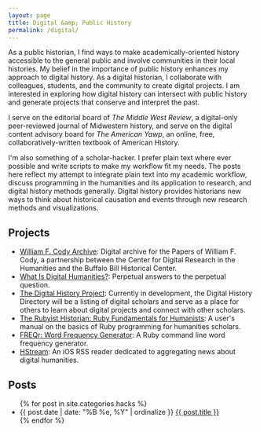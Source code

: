 ```yaml
---
layout: page
title: Digital &amp; Public History
permalink: /digital/
---
```


As a public historian, I find ways to make academically-oriented history accessible to the general public and involve communities in their local histories. My belief in the importance of public history enhances my approach to digital history. As a digital historian, I collaborate with colleagues, students, and the community to create digital projects. I am interested in exploring how digital history can intersect with public history and generate projects that conserve and interpret the past.

I serve on the editorial board of *The Middle West Review*, a digital-only peer-reviewed journal of Midwestern history, and serve on the digital content advisory board for *The American Yawp*, an online, free, collaboratively-written textbook of American History.

I'm also something of a scholar-hacker. I prefer plain text where ever possible and write scripts to make my workflow fit my needs. The posts here reflect my attempt to integrate plain text into my academic workflow, discuss programming in the humanities and its application to research, and digital history methods generally. Digital history provides historians new ways to think about historical causation and events through new research methods and visualizations.

## Projects

* [William F. Cody Archive](http://codyarchive.org/): Digital archive for the Papers of William F. Cody, a partnership between the Center for Digital Research in the Humanities and the Buffalo Bill Historical Center.
* [What Is Digital Humanities?](http://whatisdigitalhumanities.com): Perpetual answers to the perpetual question.
* [The Digital History Project](http://digitalhistory.unl.edu/): Currently in development, the Digital History Directory will be a listing of digital scholars and serve as a place for others to learn about digital projects and connect with other scholars.
* [The Rubyist Historian: Ruby Fundamentals for Humanists](http://hepplerj.github.com/rubyist-historian/): A user's manual on the basics of Ruby programming for humanities scholars.
* [FREQr: Word Frequency Generator](https://github.com/hepplerj/FREQr): A Ruby command line word frequency generator.
* [HStream](https://github.com/hepplerj/HStream): An iOS RSS reader dedicated to aggregating news about digital humanities.

## Posts

<ul class="listing">
{% for post in site.categories.hacks %}
    <li>
    	<span>{{ post.date | date: "%B %e, %Y" | ordinalize  }}</span>
        <a href="{{ post.url }}">{{ post.title }}</a>
    </li>
{% endfor %}
</ul>
